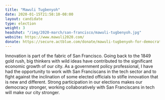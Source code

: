 ```yaml
---
title: "Mawuli Tugbenyoh"
date: 2020-01-15T21:58:10-08:00
layout: candidate
type: election
weight: 3
headshot: "/img/2020-march/san-francisco/mawuli-tugbenyoh.jpg"
website: https://www.mawuli2020.com/
donate: https://secure.actblue.com/donate/mawuli-tugbenyoh-for-democratic-central-committee-2020-1
---
```


Innovation is part of the fabric of San Francisco. Going back to the 1849 gold
rush, big thinkers with wild ideas have contributed to the significant economic
growth of our city. As a government policy professional, I have had the
opportunity to work with San Franciscans in the tech sector and to fight
against the inclination of some elected officials to stifle innovation that is
new and different. Strong participation in our elections makes our democracy
stronger, working collaboratively with San Franciscans in tech will make our
city stronger.
